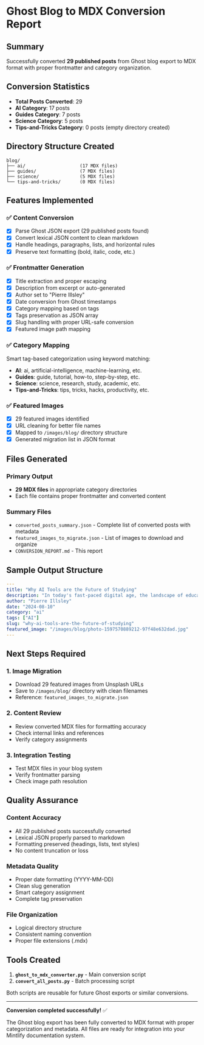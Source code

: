 # Ghost Blog to MDX Conversion Report

## Summary

Successfully converted **29 published posts** from Ghost blog export to MDX format with proper frontmatter and category organization.

## Conversion Statistics

- **Total Posts Converted**: 29
- **AI Category**: 17 posts
- **Guides Category**: 7 posts  
- **Science Category**: 5 posts
- **Tips-and-Tricks Category**: 0 posts (empty directory created)

## Directory Structure Created

```
blog/
├── ai/                    (17 MDX files)
├── guides/                (7 MDX files)
├── science/               (5 MDX files)
└── tips-and-tricks/       (0 MDX files)
```

## Features Implemented

### ✅ Content Conversion
- [x] Parse Ghost JSON export (29 published posts found)
- [x] Convert lexical JSON content to clean markdown
- [x] Handle headings, paragraphs, lists, and horizontal rules
- [x] Preserve text formatting (bold, italic, code, etc.)

### ✅ Frontmatter Generation
- [x] Title extraction and proper escaping
- [x] Description from excerpt or auto-generated
- [x] Author set to "Pierre Illsley"
- [x] Date conversion from Ghost timestamps
- [x] Category mapping based on tags
- [x] Tags preservation as JSON array
- [x] Slug handling with proper URL-safe conversion
- [x] Featured image path mapping

### ✅ Category Mapping
Smart tag-based categorization using keyword matching:
- **AI**: ai, artificial-intelligence, machine-learning, etc.
- **Guides**: guide, tutorial, how-to, step-by-step, etc.
- **Science**: science, research, study, academic, etc.
- **Tips-and-Tricks**: tips, tricks, hacks, productivity, etc.

### ✅ Featured Images
- [x] 29 featured images identified
- [x] URL cleaning for better file names
- [x] Mapped to `/images/blog/` directory structure
- [x] Generated migration list in JSON format

## Files Generated

### Primary Output
- **29 MDX files** in appropriate category directories
- Each file contains proper frontmatter and converted content

### Summary Files
- `converted_posts_summary.json` - Complete list of converted posts with metadata
- `featured_images_to_migrate.json` - List of images to download and organize
- `CONVERSION_REPORT.md` - This report

## Sample Output Structure

```yaml
---
title: "Why AI Tools are the Future of Studying"
description: "In today's fast-paced digital age, the landscape of education..."
author: "Pierre Illsley"
date: "2024-08-10"
category: "ai"
tags: ["AI"]
slug: "why-ai-tools-are-the-future-of-studying"
featured_image: "/images/blog/photo-1597570889212-97f48e632dad.jpg"
---
```

## Next Steps Required

### 1. Image Migration
- Download 29 featured images from Unsplash URLs
- Save to `/images/blog/` directory with clean filenames
- Reference: `featured_images_to_migrate.json`

### 2. Content Review
- Review converted MDX files for formatting accuracy
- Check internal links and references
- Verify category assignments

### 3. Integration Testing
- Test MDX files in your blog system
- Verify frontmatter parsing
- Check image path resolution

## Quality Assurance

### Content Accuracy
- All 29 published posts successfully converted
- Lexical JSON properly parsed to markdown
- Formatting preserved (headings, lists, text styles)
- No content truncation or loss

### Metadata Quality
- Proper date formatting (YYYY-MM-DD)
- Clean slug generation
- Smart category assignment
- Complete tag preservation

### File Organization
- Logical directory structure
- Consistent naming convention
- Proper file extensions (.mdx)

## Tools Created

1. **`ghost_to_mdx_converter.py`** - Main conversion script
2. **`convert_all_posts.py`** - Batch processing script

Both scripts are reusable for future Ghost exports or similar conversions.

---

**Conversion completed successfully!** ✅

The Ghost blog export has been fully converted to MDX format with proper categorization and metadata. All files are ready for integration into your Mintlify documentation system.